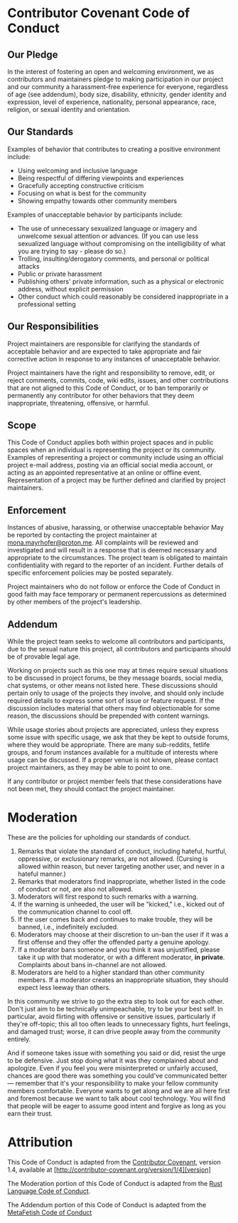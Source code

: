 # Contributor Covenant Code of Conduct

## Our Pledge

In the interest of fostering an open and welcoming environment, we as
contributors and maintainers pledge to making participation in our
project and our community a harassment-free experience for everyone,
regardless of age (see addendum), body size, disability, ethnicity,
gender identity and expression, level of experience, nationality,
personal appearance, race, religion, or sexual identity and
orientation.

## Our Standards

Examples of behavior that contributes to creating a positive
environment include:

- Using welcoming and inclusive language
- Being respectful of differing viewpoints and experiences
- Gracefully accepting constructive criticism
- Focusing on what is best for the community
- Showing empathy towards other community members

Examples of unacceptable behavior by participants include:

- The use of unnecessary sexualized language or imagery and unwelcome
  sexual attention or advances. (If you can use less sexualized language without compromising on the intelligibility of what you are trying to say - please do so.)
- Trolling, insulting/derogatory comments, and personal or political
  attacks
- Public or private harassment
- Publishing others' private information, such as a physical or
  electronic address, without explicit permission
- Other conduct which could reasonably be considered inappropriate in
  a professional setting

## Our Responsibilities

Project maintainers are responsible for clarifying the standards of
acceptable behavior and are expected to take appropriate and fair
corrective action in response to any instances of unacceptable
behavior.

Project maintainers have the right and responsibility to remove, edit,
or reject comments, commits, code, wiki edits, issues, and other
contributions that are not aligned to this Code of Conduct, or to ban
temporarily or permanently any contributor for other behaviors that
they deem inappropriate, threatening, offensive, or harmful.

## Scope

This Code of Conduct applies both within project spaces and in public
spaces when an individual is representing the project or its
community. Examples of representing a project or community include
using an official project e-mail address, posting via an official
social media account, or acting as an appointed representative at an
online or offline event. Representation of a project may be further
defined and clarified by project maintainers.

## Enforcement

Instances of abusive, harassing, or otherwise unacceptable behavior
May be reported by contacting the project maintainer at mona.mayrhofer@proton.me. All complaints will be reviewed and investigated
and will result in a response that is deemed necessary and appropriate
to the circumstances. The project team is obligated to maintain
confidentiality with regard to the reporter of an incident. Further
details of specific enforcement policies may be posted separately.

Project maintainers who do not follow or enforce the Code of Conduct
in good faith may face temporary or permanent repercussions as
determined by other members of the project's leadership.

## Addendum

While the project team seeks to welcome all contributors and
participants, due to the sexual nature this project, all contributors
and participants should be of provable legal age.

Working on projects such as this one may at
times require sexual situations to be discussed in project forums, be
they message boards, social media, chat systems, or other means not
listed here. These discussions should pertain only to usage of the
projects they involve, and should only include required details to
express some sort of issue or feature request. If the discussion
includes material that others may find objectionable for some reason,
the discussions should be prepended with content warnings.

While usage stories about projects are appreciated, unless they
express some issue with specific usage, we ask that they be kept to
outside forums, where they would be appropriate. There are many
sub-reddits, fetlife groups, and forum instances available for a
multitude of interests where usage can be discussed. If a proper venue
is not known, please contact project maintainers, as they may be able
to point to one.

If any contributor or project member feels that these considerations
have not been met, they should contact the project maintainer.

# Moderation

These are the policies for upholding our standards of
conduct.

1. Remarks that violate the standard of conduct, including hateful,
   hurtful, oppressive, or exclusionary remarks, are not allowed.
   (Cursing is allowed within reason, but never targeting another user, and never in
   a hateful manner.)
2. Remarks that moderators find inappropriate, whether listed in the
   code of conduct or not, are also not allowed.
3. Moderators will first respond to such remarks with a warning.
4. If the warning is unheeded, the user will be "kicked," i.e., kicked
   out of the communication channel to cool off.
5. If the user comes back and continues to make trouble, they will be
   banned, i.e., indefinitely excluded.
6. Moderators may choose at their discretion to un-ban the user if it
   was a first offense and they offer the offended party a genuine
   apology.
7. If a moderator bans someone and you think it was unjustified,
   please take it up with that moderator, or with a different
   moderator, **in private**. Complaints about bans in-channel are not
   allowed.
8. Moderators are held to a higher standard than other community
   members. If a moderator creates an inappropriate situation, they
   should expect less leeway than others.

In this community we strive to go the extra step to look out for each
other. Don't just aim to be technically unimpeachable, try to be your
best self. In particular, avoid flirting with offensive or sensitive
issues, particularly if they're off-topic; this all too often leads to
unnecessary fights, hurt feelings, and damaged trust; worse, it can
drive people away from the community entirely.

And if someone takes issue with something you said or did, resist the
urge to be defensive. Just stop doing what it was they complained
about and apologize. Even if you feel you were misinterpreted or
unfairly accused, chances are good there was something you could've
communicated better — remember that it's your responsibility to make
your fellow community members comfortable. Everyone wants to get along
and we are all here first and foremost because we want to talk about
cool technology. You will find that people will be eager to assume
good intent and forgive as long as you earn their trust.

# Attribution

This Code of Conduct is adapted from the [Contributor Covenant][homepage], version 1.4,
available at [http://contributor-covenant.org/version/1/4][version]

[homepage]: http://contributor-covenant.org
[version]: http://contributor-covenant.org/version/1/4/

The Moderation portion of this Code of Conduct is adapted from
the
[Rust Language Code of Conduct](https://www.rust-lang.org/en-US/conduct.html).

The Addendum portion of this Code of Conduct is adapted from the [MetaFetish Code of Conduct](https://github.com/qdot/metafetish-project-docs/blob/master/CODE_OF_CONDUCT.md)

